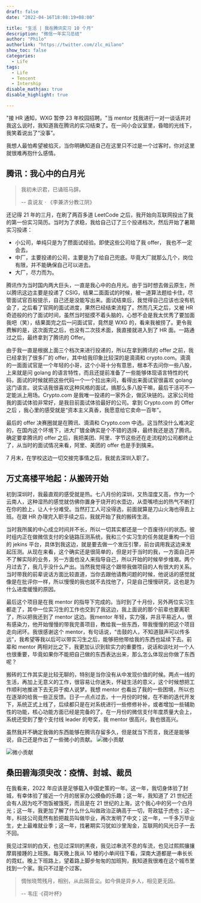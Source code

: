 ```yaml
---
draft: false
date: "2022-04-16T18:08:19+08:00"

title: "生活 | 我在腾讯实习 10 个月"
description: "微信一年实习总结"
author: "Philo"
authorlink: "https://twitter.com/zlc_milano"
show_toc: false
categories:
  - Life
tags:
  - Life
  - Tencent
  - Intership
disable_mathjax: true
disable_highlight: true

---
```


"接 HR 通知，WXG 暂停 23 年校园招聘。"当 mentor 找我进行一对一谈话并对我这么说时，我知道我在腾讯的实习结束了。在一间小会议室里，昏暗的光线下，我笑着说出了“没事”。

我想人最怕希望被掐灭，当你明确知道自己在这里只不过是一个过客时，你对这里就很难再抱什么感情。

## 腾讯：我心中的白月光

> 我初未识君，已诵班马辞。       
>
> 
>
>   -- 袁说友 · 《李兼济分教江阴》

还记得 21 年的三月，在刷了两百多道 LeetCode 之后，我开始向互联网投出了我的第一份实习简历。当时为了求稳，我给自己订了三个投递档次，然后开始了暑期实习投递：
- 小公司，单纯只是为了攒面试经验。即使这些公司给了我 offer， 我也不一定会去。
- 中厂，主要投递的公司，主要是为了给自己兜底。毕竟大厂就那么几个，岗位有限，并不能确保自己可以进去。
- 大厂，尽力而为。

腾讯作为当时国内两大巨头，一直是我心中的白月光。由于当时想去做云原生，所以腾讯这边主要是投递了 CSIG，结果二面面试的时候，被一道算法题给卡住，尽管面试官百般提示，自己还是没能写出来。面试结束后，我觉得自己应该也没有机会了，之后看了官网的面试进度，果然已经结束流程了。然而几天之后，又被 HR 奇迹般的约了面试时间，虽然当时挺摸不着头脑的，心想不会是我太优秀了要加面我吧（笑），结果面完之后一问面试官，竟然是 WXG 的，看来我被捞了。更令我费解的是，这次面完之后，也没有二次技术面，我直接就进入到了 HR 面。一路通过之后，最终拿到了腾讯的 Offer。

由于我一直是根据上面三个档次来进行投递的，所以在拿到腾讯的 offer 之前，我已经拿到了很多厂的 offer，其中给我印象比较深的是滴滴和 crypto.com。滴滴的一面面试官是一个年轻的小哥，这个小哥十分有意思，根本不去问你一些八股，上来就是问 golang 的语言特性，而且还提前准备了一些能够体现语言特性的代码，面试的时候就把这些代码一个一个拉出来问，看得出来面试官很喜欢 golang 这门语言。说实话我很喜欢这种风格的面试，搞那么多八股干嘛，最后干活可不一定能派上用场。Crypto.com 是我唯一投递的一家外企，做区块链的。这家公司给我的面试体验非常好，是我目前面试体验最好的公司。拿到 Crypto.com 的 Offer 之后 ，我心里的感受就是“资本主义真香，我愿意给它卖命一百年”。

最后的 offer 决赛圈就是在腾讯、滴滴和 Crypto.com 中选。这当然没什么难决定的，在国内这个环境下，进大厂镀金确实是个不错的选择，最终我还是选了腾讯。确定要拿腾讯的 offer 之后，我把美团、阿里、字节这些还在走流程的公司都终止了，从当时的面试情况来看，阿里、美团的 offer 也是手到擒来。

7 月末，在学校这边一切交接完事情之后，我就去深圳入职了。


## 万丈高楼平地起：从搬砖开始

初到深圳时，我最直观的感受就是热。七八月份的深圳，又热湿度又高，作为一个云南人，这种湿热的感觉就仿佛你置身于烧开的水壶边，从壶嘴喷出的热气不断打在你的脸上，让人十分难受。当然打工人可没得选，前面就算是刀山火海也得去上班。在跟 HR 办理完入职手续之后，我就开始了我的搬砖生涯。

当时我所属的中心成立时间并不长，所以一切其实都还是一个百废待兴的状态。彼时组内正在做微信支付的全链路压测系统，我和三个实习生的任务就是重构一个旧的 jekins 平台，具体到我这边，就是要去做一个发压引擎，前台调用我这边来发起压测。从现在来看，这个确实还是很简单的，但是对于当时的我，一方面自己并不了解实际的业务，另一方面也没人来指导自己，所以开始的时候举步维艰。两个月过去了，我几乎没什么产出。当然我觉得这个跟带我做项目的人有很大的关系。当时带我的前辈说话方面比较直道，当你去跟他请教问题的时候，他说话的感觉就像是在批评你一样，所以慢慢的我也就不去找他了，只是自己慢慢研究，这也是为什么进度缓慢的原因。

最后这个项目是在我 mentor 的指导下完成的。当时到了十月份，另外两位实习生都走了，其中一位实习生的工作也交到了我这边，我上面说的那个前辈也要离职了，所以把我还到了 mentor 这边。我mentor 年轻，实力强，并且平易近人，很有感染力，他开始慢慢的带我完善项目，教给我一些东西，带我慢慢的把这个项目走向闭环。我很感谢这个 mentor，有句话说，“击鼓的人，不知道鼓声可以传多远”，我希望等我以后可以带实习生之后，能够把他带给我的东西也延续下去。前辈和 mentor 两相对比之下，我更加认识到软实力的重要性，说话和谈吐对一个人也很重要，毕竟如果你不能把自己做的东西表达出来，那么怎么体现出你做了东西呢？

搬砖的工作其实是比较无聊的，特别是当你没有从中发现价值的时候。两点一线的生活，再加上无意义的工作，很容易让你迷失，怀疑生活的意义，这个时候想把工作顺利地推进下去无异于痴人说梦。我想 mentor 也看出了我的一些困境，所以也在逐渐的给我一些正反馈。日子一点点过去，十一月份的时候，在不断的迭代开发下，系统正式上线了，后续都只是在对系统进行一些修修补补，或者增加一些辅助性的功能，核心功能方面已经是完备的了。在一月份的微信支付年度质量大会上，系统还受到了整个支付线 leader 的夸奖，我 mentor 很高兴，我也很高兴。

虽然我并不确定我做的东西能够在腾讯存留多久，但是就当下而言，我还是能够说，自己还是作出了一些微小的贡献。
![微小贡献](https://blog.lightsinger.top/images/2022/我在腾讯实习%2010%20个月-01.jpg)

![微小贡献](https://blog.lightsinger.top/images/2022/我在腾讯实习%2010%20个月-02.jpg)

## 桑田碧海须臾改：疫情、封城、裁员

在我看来，2022 年应该是足够载入中国史策的一年。这一年，我切身体验了封城，有幸体验了接近一个月的居家办公~~摸鱼~~的乐趣；这一年，我知道了 21 世纪还会有人因为吃不饱饭被饿死，而且是在 21 世纪的上海，这个我心中的另一个白月光；这一年，我更加了解了什么什么叫做政治正确高于一切，苛政猛于虎也；这一年，科技公司竟然有脸把裁员叫做毕业，再次发明了中文；这一年，一千多万毕业生，史上最难就业季；这一年，找暑期实习犹如沙里淘金，互联网的风光日子一去不回。

我见过深圳的白天，也见过深圳的黑夜，我见过串流不息的车流，也见过熙熙攘攘摩肩接踵的上班族。每天晚上我从 10 楼的小单间往下看，深南大道都是一串长长的霓虹。晚上下班路上，望着路上脚步匆匆的加班狗，我知道我很难在这个城市里找到一个家。我只不过是个过客。

> 惆怅晓莺残月，相别，从此隔音尘。如今俱是异乡人，相见更无因。      
>
> 
>
>    -- 韦庄 ·《荷叶杯》

















